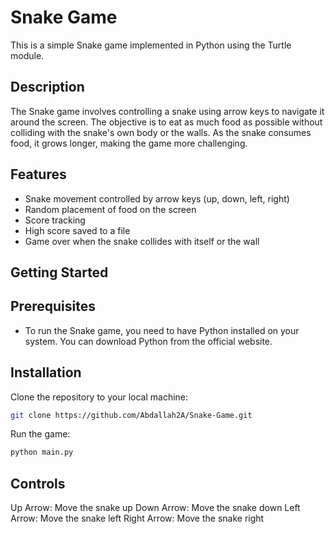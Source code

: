 # Snake Game
This is a simple Snake game implemented in Python using the Turtle module.

## Description
The Snake game involves controlling a snake using arrow keys to navigate it around the screen. The objective is to eat as much food as possible without colliding with the snake's own body or the walls. As the snake consumes food, it grows longer, making the game more challenging.

## Features
- Snake movement controlled by arrow keys (up, down, left, right)
- Random placement of food on the screen
- Score tracking
- High score saved to a file
- Game over when the snake collides with itself or the wall

## Getting Started
## Prerequisites
- To run the Snake game, you need to have Python installed on your system. You can download Python from the official website.

## Installation
Clone the repository to your local machine:
```bash
git clone https://github.com/Abdallah2A/Snake-Game.git
```

Run the game:
```bash
python main.py
```

## Controls
Up Arrow: Move the snake up
Down Arrow: Move the snake down
Left Arrow: Move the snake left
Right Arrow: Move the snake right
